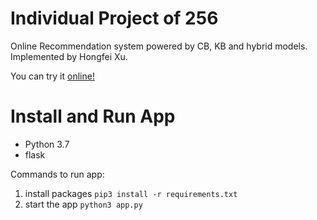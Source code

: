 # Individual Project of 256

Online Recommendation system powered by CB, KB and hybrid models.
Implemented by Hongfei Xu.

You can try it [online!](https://xu256indiv.herokuapp.com/)

# Install and Run App
* Python 3.7
* flask

Commands to run app: 
1. install packages
`pip3 install -r requirements.txt`
2. start the app 
`python3 app.py`
